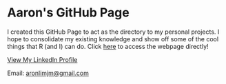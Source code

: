 # Aaron's GitHub Page

I created this GitHub Page to act as the directory to my personal projects.
I hope to consolidate my existing knowledge and show off some of the cool things that R (and I) can do.
Click [here](https://aaron0696.github.io/) to access the webpage directly!

[View My LinkedIn Profile](https://www.linkedin.com/in/aaron-lim-b30898135/)

Email: aronlimjm@gmail.com
